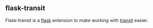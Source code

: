 flask-transit
------

Flask-transit is a [flask](http://flask.pocoo.org/) extension to make working
with
[transit](https://github.com/cognitect/transit-python) easier.
